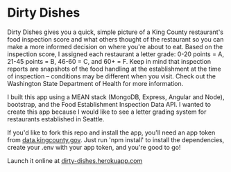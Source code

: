 # Dirty Dishes
Dirty Dishes gives you a quick, simple picture of a King County restaurant's food inspection score and what others thought of the restaurant so you can make a more informed decision on where you're about to eat. Based on the inspection score, I assigned each restaurant a letter grade: 0-20 points = A, 21-45 points = B, 46-60 = C, and 60+ = F. Keep in mind that inspection reports are snapshots of the food handling at the establishment at the time of inspection – conditions may be different when you visit. Check out the Washington State Department of Health for more information.

I built this app using a MEAN stack (MongoDB, Express, Angular and Node), bootstrap, and the Food Establishment Inspection Data API. I wanted to create this app because I would like to see a letter grading system for restaurants established in Seattle.

If you'd like to fork this repo and install the app, you'll need an app token from [data.kingcounty.gov](https://dev.socrata.com/foundry/data.kingcounty.gov/gkhn-e8mn). Just run 'npm install' to install the dependencies, create your .env with your app token, and you're good to go!

Launch it online at [dirty-dishes.herokuapp.com](dirty-dishes.herokuapp.com)